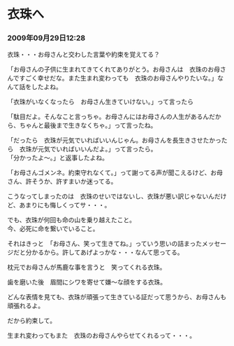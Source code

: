 # 衣珠へ
### 2009年09月29日12:28

衣珠・・・お母さんと交わした言葉や約束を覚えてる？

「お母さんの子供に生まれてきてくれてありがとう。お母さんは　衣珠のお母さんですごく幸せだな。また生まれ変わっても　衣珠のお母さんやりたいな。」なんて話をしたよね。


「衣珠がいなくなったら　お母さん生きていけない。」って言ったら

「駄目だよ。そんなこと言っちゃ。お母さんにはお母さんの人生があるんだから、ちゃんと最後まで生きなくちゃ。」って言ったね。


「だったら　衣珠が元気でいればいいんじゃん。お母さんを長生きさせたかったら　衣珠が元気でいればいいんだよ。」って言ったら。  
「分かったよ～。」と返事したよね。


 

「お母さんゴメンネ。約束守れなくて。」って謝ってる声が聞こえるけど、お母さん、許そうか、許すまいか迷ってる。


こうなってしまったのは　衣珠のせいではないし、衣珠が悪い訳じゃないんだけど、あまりにも悔しくってサ・・・。


 
でも、衣珠が何回も命の山を乗り越えたこと。  
今、必死に命を繋いでいること。

それはきっと　「お母さん、笑って生きてね。」っていう思いの詰まったメッセージだと分かるから。許してあげよっかな・・・なんて思ってる。


 

枕元でお母さんが馬鹿な事を言うと　笑ってくれる衣珠。

歯を磨いた後　眉間にシワを寄せて嫌～な顔をする衣珠。


どんな表情を見ても、衣珠が頑張って生きている証だって思うから、お母さんも頑張れるよ。


だから約束して。

生まれ変わってもまた　衣珠のお母さんやらせてくれるって・・・。